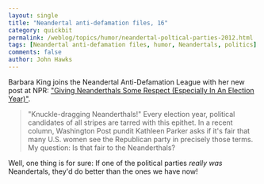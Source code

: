 ```yaml
---
layout: single 
title: "Neandertal anti-defamation files, 16" 
category: quickbit
permalink: /weblog/topics/humor/neandertal-poltical-parties-2012.html
tags: [Neandertal anti-defamation files, humor, Neandertals, politics] 
comments: false 
author: John Hawks 
---
```


Barbara King joins the Neandertal Anti-Defamation League with her new post at NPR: <a href="http://www.npr.org/blogs/13.7/2012/03/22/149026578/giving-neanderthals-some-respect-especially-in-an-election-year">"Giving Neanderthals Some Respect (Especially In An Election Year)"</a>.

<blockquote>"Knuckle-dragging Neanderthals!" Every election year, political candidates of all stripes are tarred with this epithet. In a recent column, Washington Post pundit Kathleen Parker asks if it's fair that many U.S. women see the Republican party in precisely those terms. My question: Is that fair to the Neanderthals?</blockquote>

Well, one thing is for sure: If one of the political parties <em>really was</em> Neandertals, they'd do better than the ones we have now!

